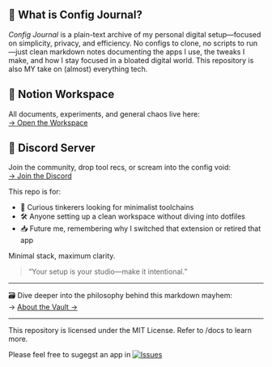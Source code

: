 ## 📓 What is Config Journal?

*Config Journal* is a plain-text archive of my personal digital setup—focused on simplicity, privacy, and efficiency. No configs to clone, no scripts to run—just clean markdown notes documenting the apps I use, the tweaks I make, and how I stay focused in a bloated digital world. This repository is also MY take on (almost) everything tech.

## 📎 Notion Workspace  
All documents, experiments, and general chaos live here:  
[→ Open the Workspace](https://www.notion.so/team/21d5c699-f59d-818f-8747-0042b90427c5/join)

## 💬 Discord Server  
Join the community, drop tool recs, or scream into the config void:  
[→ Join the Discord](https://discord.gg/HnhnMR9kBk)

This repo is for:
- 🧠 Curious tinkerers looking for minimalist toolchains
- 🛠️ Anyone setting up a clean workspace without diving into dotfiles
- 📥 Future me, remembering why I switched that extension or retired that app

Minimal stack, maximum clarity.

> “Your setup is your studio—make it intentional.”

---

🗃️ Dive deeper into the philosophy behind this markdown mayhem:  
→ [About the Vault →](about-the-vault.md)

---

This repository is licensed under the MIT License. Refer to /docs to learn more.

Please feel free to sugegst an app in [![Issues](https://img.shields.io/badge/Issues-blue)](https://github.com/zakdev12312/config-journal/issues)